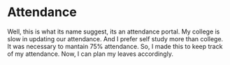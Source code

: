 # Attendance

Well, this is what its name suggest, its an attendance portal.
My college is slow in updating our attendance. And I prefer self study more than college.
It was necessary to mantain 75% attendance. 
So, I made this to keep track of my attendance. Now, I can plan my leaves accordingly.
